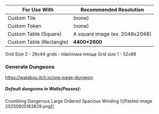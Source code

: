 | For Use With             | Recommended Resolution         |
| ------------------------ | ------------------------------ |
| Custom Tile              | (none)                         |
| Custom Token             | (none)                         |
| Custom Table (Square)    | A square image (ex. 2048x2048) |
| Custom Table (Rectangle) | **4400×2600**                  |
Grid Size 2 - 26x44 grids - півкілома площа
Grid size 1 - 52x88

### Generate Dungeons
https://watabou.itch.io/one-page-dungeon

##### Default dungeons in Walls(Passes):
Crumbling
Dangerous
Large
Ordered
Spacious
Winding
![[Pasted image 20250805163829.png]]
